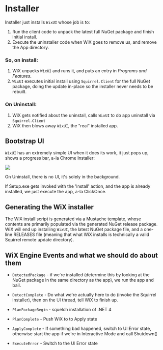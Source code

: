 # Installer

Installer just installs `WixUI` whose job is to:

1. Run the client code to unpack the latest full NuGet package and finish
   initial install.
1. Execute the uninstaller code when WiX goes to remove us, and remove the App
   directory.

### So, on install:

1. WiX unpacks `WixUI` and runs it, and puts an entry in *Programs and
   Features*.
1. `WixUI` executes initial install using `Squirrel.Client` for the full
   NuGet package, doing the update in-place so the installer never needs to be
   rebuilt.  

### On Uninstall:

1. WiX gets notified about the uninstall, calls `WixUI` to do app
   uninstall via `Squirrel.Client`
1. WiX then blows away `WixUI`, the "real" installed app.

## Bootstrap UI

`WixUI` has an extremely simple UI when it does its work, it just pops
up, shows a progress bar, a-la Chrome Installer:

![](http://t0.gstatic.com/images?q=tbn:ANd9GcS_DuuEyOX1lfeo_jDetHLiE17pp_4M-Xerj2ieGEkvQQ4h83w57IL5KD6Kzw)

On Uninstall, there is no UI, it's solely in the background.

If Setup.exe gets invoked with the 'Install' action, and the app is already
installed, we just execute the app, a-la ClickOnce.

## Generating the WiX installer

The WiX install script is generated via a Mustache template, whose contents
are primarily populated via the generated NuGet release package. WiX will end
up installing `WixUI`, the latest NuGet package file, and a one-line
RELEASES file (meaning that what WiX installs is technically a valid Squirrel
remote update directory).

## WiX Engine Events and what we should do about them

* `DetectedPackage` - if we're installed (determine this by looking at the
   NuGet package in the same directory as the app), we run the app and bail.

* `DetectComplete` - Do what we're actually here to do (invoke the Squirrel
  installer), then on the UI thread, tell WiX to finish up.

* `PlanPackageBegin` - squelch installation of .NET 4

* `PlanComplete` - Push WiX to to Apply state

* `ApplyComplete` - If something bad happened, switch to UI Error state,
  otherwise start the app if we're in Interactive Mode and call Shutdown()

* `ExecuteError` - Switch to the UI Error state
